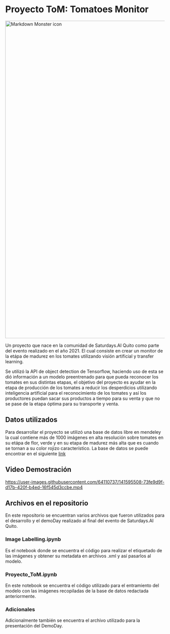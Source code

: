 # Proyecto ToM: Tomatoes Monitor
<img src="https://github.com/rrequeena/ToM/blob/main/ToM-logo2.jpg?raw=true"
     alt="Markdown Monster icon"
     style="width: 1000px !important;" />
     
Un proyecto que nace en la comunidad de Saturdays.AI Quito como parte del evento realizado en el año 2021. El cual consiste en crear un monitor de la etápa de madurez en los tomates utilizando visión artificial y transfer learning. 

Se utilizó la API de object detection de Tensorflow, haciendo uso de esta se dió información a un modelo preentrenado para que pueda reconocer los tomates en sus distintas etapas, el objetivo del proyecto es ayudar en la etapa de producción de los tomates a reducir los desperdicios utilizando inteligencia artificial para el reconocimiento de los tomates y así los productores puedan sacar sus productos a tiempo para su venta y que no se pase de la etapa óptima para su transporte y venta.
## Datos utilizados
Para desarrollar el proyecto se utilizó una base de datos libre en mendeley la cual contiene más de 1000 imágenes en alta resolución sobre tomates en su etápa de flor, verde y en su etapa de madurez más alta que es cuando se tornan a su color rojizo característico. La base de datos se puede encontrar en el siguiente [link](https://data.mendeley.com/datasets/9zyvdgp83m/1)

## Video Demostración
https://user-images.githubusercontent.com/64110737/141595508-73fe9d9f-d17b-420f-b4ed-16f545d3ccbe.mp4

## Archivos en el repositorio
En este repositorio se encuentran varios archivos que fueron utilizados para el desarrollo y el demoDay realizado al final del evento de Saturdays.AI Quito.
### Image Labelling.ipynb
Es el notebook donde se encuentra el código para realizar el etiquetado de las imágenes y obtener su metadata en archivos .xml y así pasarlos al modelo.
### Proyecto_ToM.ipynb
En este notebook se encuentra el código utilizado para el entramiento del modelo con las imágenes recopiladas de la base de datos redactada anteriormente.
### Adicionales
Adicionalmente también se encuentra el archivo utilizado para la presentación del DemoDay.

